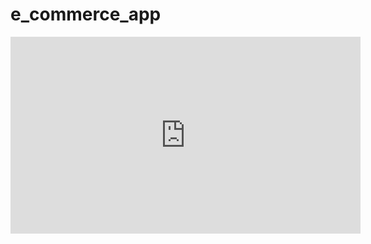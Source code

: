 # e_commerce_app

<iframe width="560" height="315" src="https://www.youtube.com/embed/JSnB3VwPFuE" title="YouTube video player" frameborder="0" allow="accelerometer; autoplay; clipboard-write; encrypted-media; gyroscope; picture-in-picture; web-share" allowfullscreen></iframe>
